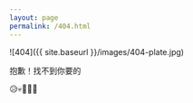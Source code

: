 ```yaml
---
layout: page
permalink: /404.html
---
```


![404]({{ site.baseurl }}/images/404-plate.jpg)

抱歉！找不到你要的

😥💀👾🙏👻
